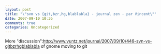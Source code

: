 ```yaml
---
layout: post
title: "\"svn vs {git,bzr,hg,blablabla} - journal zen - par Vincent\""
date: 2007-09-10 10:36
comments: true
categories: Uncategorized
---
```

More "discussion":http://www.vuntz.net/journal/2007/09/10/446-svn-vs-gitbzrhgblablabla of gnome moving to git

